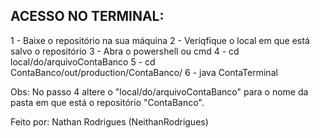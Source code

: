 ## ACESSO NO TERMINAL:
1 - Baixe o repositório na sua máquina
2 -  Veriqfique o local em que está salvo o repositório
3 - Abra o powershell ou cmd
4 - cd local/do/arquivoContaBanco
5 - cd ContaBanco/out/production/ContaBanco/
6 - java ContaTerminal 

Obs: No passo 4 altere o "local/do/arquivoContaBanco" para o nome da pasta em que está o repositório "ContaBanco".

Feito por: Nathan Rodrigues (NeithanRodrigues)
